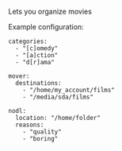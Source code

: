 Lets you organize movies

Example configuration:

    categories:
      - "[c]omedy"
      - "[a]ction"
      - "d[r]ama"

    mover:
      destinations:
        - "/home/my_account/films"
        - "/media/sda/films"

    nodl:
      location: "/home/folder"
      reasons:
        - "quality"
        - "boring"
